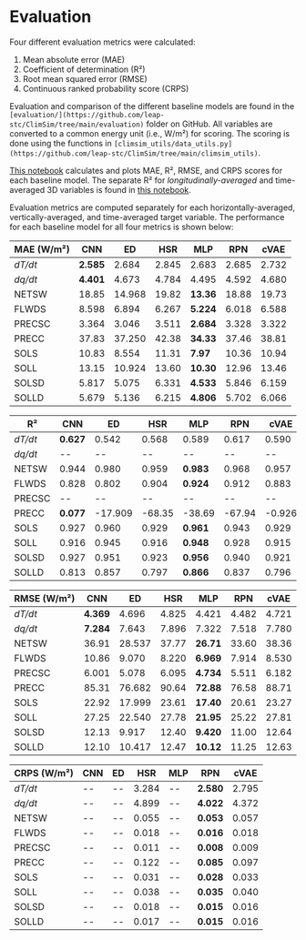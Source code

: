 # Evaluation

Four different evaluation metrics were calculated:
1. Mean absolute error (MAE)
2. Coefficient of determination (R&#x00B2;)
3. Root mean squared error (RMSE)
4. Continuous ranked probability score (CRPS)

Evaluation and comparison of the different baseline models are found in the ```[evaluation/](https://github.com/leap-stc/ClimSim/tree/main/evaluation)``` folder on GitHub. All variables are converted to a common energy unit (i.e., W/m&#x00B2;) for scoring. The scoring is done using the functions in ```[climsim_utils/data_utils.py](https://github.com/leap-stc/ClimSim/tree/main/climsim_utils)```. 

[This notebook](./evaluation/main_figure_generation.ipynb) calculates and plots MAE, R&#x00B2;, RMSE, and CRPS scores for each baseline model. The separate R&#x00B2; for *longitudinally-averaged* and time-averaged 3D variables is found in [this notebook](./evaluation/plot_R2_analysis.ipynb).

Evaluation metrics are computed separately for each horizontally-averaged, vertically-averaged, and time-averaged target variable. The performance for each baseline model for all four metrics is shown below:

| **MAE (W/m&#x00B2;)** | CNN | ED | HSR | MLP | RPN | cVAE |
| --------------------- | --- | --- | --- | --- | --- | ---- |
| *dT/dt* | **2.585** | 2.684 | 2.845 | 2.683 | 2.685 | 2.732 |
| *dq/dt* | **4.401** | 4.673 | 4.784 | 4.495 | 4.592 | 4.680 |
| NETSW | 18.85 | 14.968 | 19.82 | **13.36** | 18.88 | 19.73 |
| FLWDS | 8.598 | 6.894 | 6.267 | **5.224** | 6.018 | 6.588 |
| PRECSC | 3.364 | 3.046 | 3.511 | **2.684** | 3.328 | 3.322 |
| PRECC | 37.83 | 37.250 | 42.38 | **34.33** | 37.46 | 38.81 |
| SOLS | 10.83 | 8.554 | 11.31 | **7.97** | 10.36 | 10.94 |
| SOLL | 13.15 | 10.924 | 13.60 | **10.30** | 12.96 | 13.46 |
| SOLSD | 5.817 | 5.075 | 6.331 | **4.533** | 5.846 | 6.159 |
| SOLLD | 5.679 | 5.136 | 6.215 | **4.806** | 5.702 | 6.066 |


| **R&#x00B2;** | CNN | ED | HSR | MLP | RPN | cVAE |
| --------------------- | --- | --- | --- | --- | --- | ---- |
| *dT/dt* | **0.627** | 0.542 | 0.568 | 0.589 | 0.617 | 0.590 |
| *dq/dt* | -- | -- | -- | -- | -- | -- |
| NETSW | 0.944 | 0.980 | 0.959 | **0.983** | 0.968 | 0.957 |
| FLWDS | 0.828 | 0.802 | 0.904 | **0.924** | 0.912 | 0.883 |
| PRECSC | -- | -- | -- | -- | -- | -- |
| PRECC | **0.077** | -17.909 | -68.35 | -38.69 | -67.94 | -0.926 |
| SOLS | 0.927 | 0.960 | 0.929 | **0.961** | 0.943 | 0.929 |
| SOLL | 0.916 | 0.945 | 0.916 | **0.948** | 0.928 | 0.915 |
| SOLSD | 0.927 | 0.951 | 0.923 | **0.956** | 0.940 | 0.921 |
| SOLLD | 0.813 | 0.857 | 0.797 | **0.866** | 0.837 | 0.796 |


| **RMSE (W/m&#x00B2;)** | CNN | ED | HSR | MLP | RPN | cVAE |
| ---------------------- | --- | --- | --- | --- | --- | ---- |
| *dT/dt* | **4.369** | 4.696 | 4.825 | 4.421 | 4.482 | 4.721 |
| *dq/dt* | **7.284** | 7.643 | 7.896 | 7.322 | 7.518 | 7.780 |
| NETSW | 36.91 | 28.537 | 37.77 | **26.71** | 33.60 | 38.36 |
| FLWDS | 10.86 | 9.070 | 8.220 | **6.969** | 7.914 | 8.530 |
| PRECSC | 6.001 | 5.078 | 6.095 | **4.734** | 5.511 | 6.182 |
| PRECC | 85.31 | 76.682 | 90.64 | **72.88** | 76.58 | 88.71 |
| SOLS | 22.92 | 17.999 | 23.61 | **17.40** | 20.61 | 23.27 |
| SOLL | 27.25 | 22.540 | 27.78 | **21.95** | 25.22 | 27.81 |
| SOLSD | 12.13 | 9.917 | 12.40 | **9.420** | 11.00 | 12.64 |
| SOLLD | 12.10 | 10.417 | 12.47 | **10.12** | 11.25 | 12.63 |


| **CRPS (W/m&#x00B2;)** | CNN | ED | HSR | MLP | RPN | cVAE |
| ---------------------- | --- | --- | --- | --- | --- | ---- |
| *dT/dt* | -- | -- | 3.284 | -- | **2.580** | 2.795 |
| *dq/dt* | -- | -- | 4.899 | -- | **4.022** | 4.372 |
| NETSW | -- | -- | 0.055 | -- | **0.053** | 0.057 |
| FLWDS | -- | -- | 0.018 | -- | **0.016** | 0.018 |
| PRECSC | -- | -- | 0.011 | -- | **0.008** | 0.009 |
| PRECC | -- | -- | 0.122 | -- | **0.085** | 0.097 |
| SOLS  | -- | -- | 0.031 | -- | **0.028** | 0.033 |
| SOLL  | -- | -- | 0.038 | -- | **0.035** | 0.040 |
| SOLSD | -- | -- | 0.018 | -- | **0.015** | 0.016 |
| SOLLD | -- | -- | 0.017 | -- | **0.015** | 0.016 |

